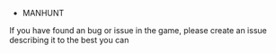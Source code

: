 * MANHUNT

If you have found an bug or issue in the game, please create an issue describing it to the best you can

